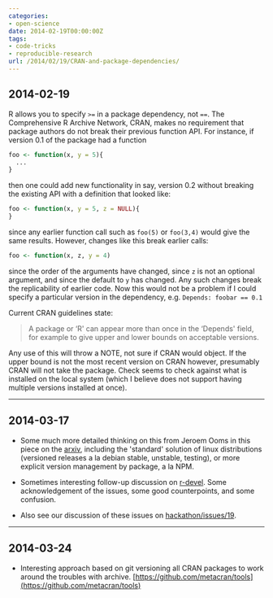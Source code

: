 ```yaml
---
categories:
- open-science
date: 2014-02-19T00:00:00Z
tags:
- code-tricks
- reproducible-research
url: /2014/02/19/CRAN-and-package-dependencies/
---
```


## 2014-02-19

R allows you to specify `>=` in a package dependency, not `==`.  The Comprehensive R Archive Network, CRAN, makes no requirement that package authors do not break their previous function API.  For instance, if version 0.1 of the package had a function

```r
foo <- function(x, y = 5){
  ...
}
```

then one could add new functionality in say, version 0.2 without breaking the existing API with a definition that looked like:

```r
foo <- function(x, y = 5, z = NULL){
}
```

since any earlier function call such as `foo(5)` or `foo(3,4)` would give the same results.  However, changes like this break earlier calls:

```r
foo <- function(x, z, y = 4)
```

since the order of the arguments have changed, since `z` is not an optional argument, and since the default to `y` has changed.  Any such changes break the replicability of earlier code.  Now this would not be a problem if I could specify a particular version in the dependency, e.g. `Depends: foobar == 0.1`


Current CRAN guidelines state: 

> A package or ‘R' can appear more than once in the ‘Depends' field, for example to give upper and lower bounds on acceptable versions.

Any use of this will throw a NOTE, not sure if CRAN would object.  If the upper bound is not the most recent version on CRAN however, presumably CRAN will not take the package. Check seems to check against what is installed on the local system (which I believe does not support having multiple versions installed at once).  


-----------------------


## 2014-03-17

- Some much more detailed thinking on this from Jeroem Ooms in this piece on the [arxiv](http://arxiv.org/abs/1303.2140), including the 'standard' solution of linux distributions (versioned releases a la debian stable, unstable, testing), or more explicit version management by package, a la NPM.  

- Sometimes interesting follow-up discussion on [r-devel](https://stat.ethz.ch/pipermail/r-devel/2014-March/068548.html).  Some acknowledgement of the issues, some good counterpoints, and some confusion.  

- Also see our discussion of these issues on [hackathon/issues/19](https://github.com/ropensci/hackathon/issues/19).  

-------------------

## 2014-03-24

- Interesting approach based on git versioning all CRAN packages to work around the troubles with archive.  [https://github.com/metacran/tools](https://github.com/metacran/tools)


